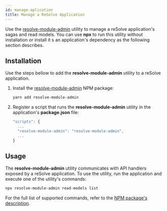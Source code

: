 ```yaml
---
id: manage-aplication
title: Manage a ReSolve Application
---
```


Use the [resolve-module-admin](https://github.com/reimagined/resolve/tree/master/packages/modules/resolve-module-admin#readme) utility to manage a reSolve application's sagas and read models. You can use **npx** to run this utility without installation or install it s an application's dependency as the following section describes.

## Installation

Use the steps bellow to add the **resolve-module-admin** utility to a reSolve application.

1. Install the [resolve-module-admin](https://github.com/reimagined/resolve/tree/master/packages/modules/resolve-module-admin#readme) NPM package:

   ```bash
   yarn add resolve-module-admin
   ```

2. Register a script that runs the **resolve-module-admin** utility in the application's **package.json** file:

   ```js
   "scripts": {
     ...
     "resolve-module-admin": "resolve-module-admin",
     ...
   }
   ```

## Usage

The **resolve-module-admin** utility communicates with API handlers exposed by a reSolve application. To use the utility, run the application and execute one of the utility's commands:

```bash
npx resolve-module-admin read-models list
```

For the full list of supported commands, refer to the [NPM package's description](https://github.com/reimagined/resolve/tree/master/packages/modules/resolve-module-admin#readme).
